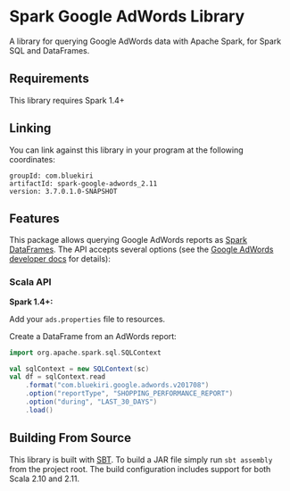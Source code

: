 # Spark Google AdWords Library

A library for querying Google AdWords data with Apache Spark, for Spark SQL and DataFrames.

## Requirements

This library requires Spark 1.4+

## Linking
You can link against this library in your program at the following coordinates:

```
groupId: com.bluekiri
artifactId: spark-google-adwords_2.11
version: 3.7.0.1.0-SNAPSHOT
```

## Features
This package allows querying Google AdWords reports as [Spark DataFrames](https://spark.apache.org/docs/latest/sql-programming-guide.html).
The API accepts several options (see the [Google AdWords developer docs](https://developers.google.com/adwords/api/docs/guides/start) for details):

### Scala API
__Spark 1.4+:__

Add your ```ads.properties``` file to resources.

Create a DataFrame from an AdWords report:
```scala
import org.apache.spark.sql.SQLContext

val sqlContext = new SQLContext(sc)
val df = sqlContext.read
    .format("com.bluekiri.google.adwords.v201708")
    .option("reportType", "SHOPPING_PERFORMANCE_REPORT")
    .option("during", "LAST_30_DAYS")
    .load()
```

## Building From Source
This library is built with [SBT](http://www.scala-sbt.org/0.13/docs/Command-Line-Reference.html). To build a JAR file simply run `sbt assembly` from the project root. The build configuration includes support for both Scala 2.10 and 2.11.
